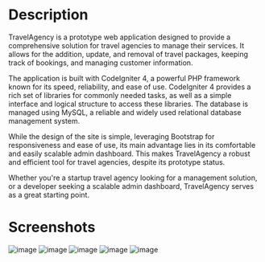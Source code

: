 # Description

TravelAgency is a prototype web application designed to provide a comprehensive solution for travel agencies to manage their services. It allows for the addition, update, and removal of travel packages, keeping track of bookings, and managing customer information.

The application is built with CodeIgniter 4, a powerful PHP framework known for its speed, reliability, and ease of use. CodeIgniter 4 provides a rich set of libraries for commonly needed tasks, as well as a simple interface and logical structure to access these libraries. The database is managed using MySQL, a reliable and widely used relational database management system.

While the design of the site is simple, leveraging Bootstrap for responsiveness and ease of use, its main advantage lies in its comfortable and easily scalable admin dashboard. This makes TravelAgency a robust and efficient tool for travel agencies, despite its prototype status.

Whether you're a startup travel agency looking for a management solution, or a developer seeking a scalable admin dashboard, TravelAgency serves as a great starting point.


# Screenshots

![image](https://github.com/BnnQ/TravelAgency_CodeIgniter/assets/115489239/5cbb3f71-397d-4226-8e0e-c2c8cd8d861e)
![image](https://github.com/BnnQ/TravelAgency_CodeIgniter/assets/115489239/d36f55f4-9ea1-4cb6-80f9-c74f1b803ac4)
![image](https://github.com/BnnQ/TravelAgency_CodeIgniter/assets/115489239/d48b360e-8d23-4ef4-8203-9b239c45820b)
![image](https://github.com/BnnQ/TravelAgency_CodeIgniter/assets/115489239/593a033f-c1b9-487f-af18-22115730967b)
![image](https://github.com/BnnQ/TravelAgency_CodeIgniter/assets/115489239/04773806-bbd7-4089-ba10-8704e82bd387)
